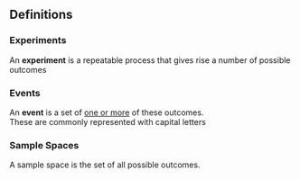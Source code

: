 ## Definitions
### Experiments
An **experiment** is a repeatable process that gives rise a number of possible outcomes

### Events
An **event** is a set of <u>one or more</u> of these outcomes.  
These are commonly represented with capital letters

### Sample Spaces
A sample space is the set of all possible outcomes.

